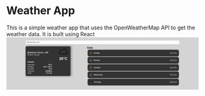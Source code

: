 # Weather App

This is a simple weather app that uses the OpenWeatherMap API to get the weather data. It is built using React
![Weather App](resources/screen.png)
